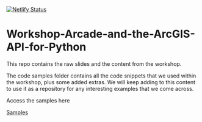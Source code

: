 [![Netlify Status](https://api.netlify.com/api/v1/badges/d895ce4e-8e3f-4be5-8afb-5d24e3966f2c/deploy-status)](https://app.netlify.com/sites/arcade-and-the-arcgis-api-for-python/deploys)

# Workshop-Arcade-and-the-ArcGIS-API-for-Python


This repo contains the raw slides and the content from the workshop.

The code samples folder contains all the code snippets that we used within the workshop, plus some added extras. We will keep adding to this content to use it as a repository for any interesting examples that we come across.

Access the samples here

[Samples](https://github.com/carg563/workshop-arcade-and-the-arcgis-api-for-python/tree/master/src/code-samples)

